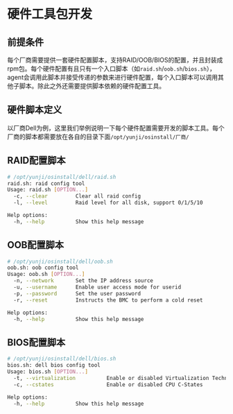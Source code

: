 # 硬件工具包开发

## 前提条件

每个厂商需要提供一套硬件配置脚本，支持RAID/OOB/BIOS的配置，并且封装成rpm包。每个硬件配置有且只有一个入口脚本（如```raid.sh```/```oob.sh```/```bios.sh```），agent会调用此脚本并接受传递的参数来进行硬件配置，每个入口脚本可以调用其他子脚本。除此之外还需要提供脚本依赖的硬件配置工具。

## 硬件脚本定义

以厂商Dell为例，这里我们举例说明一下每个硬件配置需要开发的脚本工具。每个厂商的脚本都需要放在各自的目录下面```/opt/yunji/osinstall/厂商/```

## RAID配置脚本

```bash
# /opt/yunji/osinstall/dell/raid.sh
raid.sh: raid config tool
Usage: raid.sh [OPTION...]
  -c, --clear         Clear all raid config
  -l, --level         Raid level for all disk, support 0/1/5/10

Help options:
  -h, --help          Show this help message
```

## OOB配置脚本

```bash
# /opt/yunji/osinstall/dell/oob.sh
oob.sh: oob config tool
Usage: oob.sh [OPTION...]
  -n, --network       Set the IP address source
  -u, --username      Enable user access mode for userid
  -p, --password      Set the user password
  -r, --reset         Instructs the BMC to perform a cold reset

Help options:
  -h, --help          Show this help message
```

## BIOS配置脚本

```bash
# /opt/yunji/osinstall/dell/bios.sh
bios.sh: dell bios config tool
Usage: bios.sh [OPTION...]
  -t, --virtualization          Enable or disabled Virtualization Technology
  -c, --cstates                 Enable or disabled CPU C-States

Help options:
  -h, --help          Show this help message
```